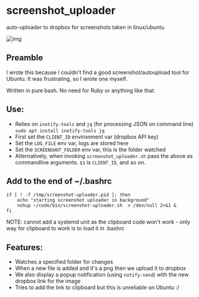 # screenshot_uploader

auto-uploader to dropbox for screenshots taken in linux/ubuntu

![img](https://www.dropbox.com/s/4mq0jw6i9dsq9nl/Screenshot%20from%202018-01-24%2012-54-57.png?raw=1)

## Preamble

I wrote this because I couldn't find a good screenshot/autoupload tool for Ubuntu. It was frustrating, so I wrote one myself.

Written in pure bash. No need for Ruby or anything like that.

## Use:

* Relies on `inotify-tools` and `jq` (for processing JSON on command line) `sudo apt install inotify-tools jq`
* First set the `CLIENT_ID` environment var (dropbox API key)
* Set the `LOG_FILE` env var, logs are stored here
* Set the `SCREENSHOT_FOLDER` env var, this is the folder watched
* Alternatively, when invoking `screenshot_uploader.sh` pass the above as commandline arguments. `$1` is `CLIENT_ID`, and so on.

## Add to the end of ~/.bashrc

```
if [ ! -f /tmp/screenshot-uploader.pid ]; then
    echo "starting screenshot uploader in background"
    nohup ~/code/bin/screenshot-uploader.sh  > /dev/null 2>&1 &
fi
```

NOTE: cannot add a systemd unit as the clipboard code won't work - only way for clipboard to work is to load it in .bashrc

## Features:

* Watches a specified folder for changes
* When a new file is added and it's a png then we upload it to dropbox
* We also display a popup notification (using `notify-send`) with the new dropbox link for the image
* Tries to add the link to clipboard but this is unreliable on Ubuntu :/
